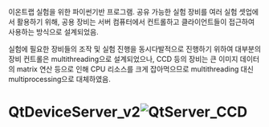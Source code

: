 이온트랩 실험을 위한 파이썬기반 프로그램.
공유 가능한 실험 장비를 여러 실험 셋업에서 활용하기 위해, 공용 장비는 서버 컴퓨터에서 컨트롤하고 클라이언트들이 접근하여 사용하는 방식으로 설계되었음.

실험에 필요한 장비들의 조작 및 실험 진행을 동시다발적으로 진행하기 위하여 대부분의 장비 컨트롤은 multithreading으로 설계되었으나,
CCD 등의 장비는 큰 이미지 데이터의 matrix 연산 등으로 인해 CPU 리소스를 크게 잡아먹으므로 multithreading 대신 multiprocessing으로 대체하였음.

# QtDeviceServer_v2![QtServer_CCD](https://user-images.githubusercontent.com/63301234/201577976-dabd5510-cda7-4268-b748-679d4d4cebab.png)
